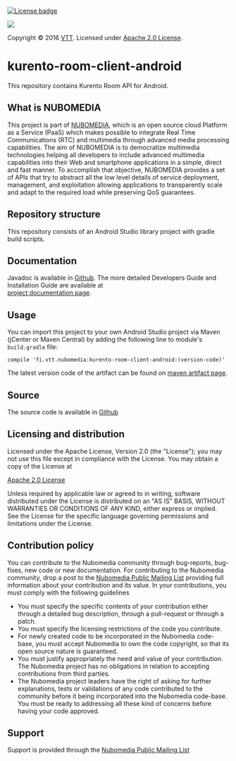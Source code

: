 [![License badge](https://img.shields.io/badge/license-Apache2-orange.svg)](https://www.apache.org/licenses/LICENSE-2.0.txt)

[![][NUBOMEDIA Logo]][NUBOMEDIA]

Copyright © 2016 [VTT]. Licensed under [Apache 2.0 License].

kurento-room-client-android
===========================

This repository contains Kurento Room API for Android.

What is NUBOMEDIA
-----------------
This project is part of [NUBOMEDIA], which is an open source cloud Platform as a
Service (PaaS) which makes possible to integrate Real Time Communications (RTC)
and multimedia through advanced media processing capabilities. The aim of
NUBOMEDIA is to democratize multimedia technologies helping all developers to
include advanced multimedia capabilities into their Web and smartphone
applications in a simple, direct and fast manner. To accomplish that objective,
NUBOMEDIA provides a set of APIs that try to abstract all the low level details
of service deployment, management, and exploitation allowing applications to
transparently scale and adapt to the required load while preserving QoS
guarantees.

Repository structure
--------------------
This repository consists of an Android Studio library project with gradle build scripts. 

Documentation
--------------------
Javadoc is available in [Github]. The more detailed Developers Guide and Installation Guide are available at  
[project documentation page].

Usage
--------
You can import this project to your own Android Studio project via Maven (jCenter or Maven Central) by adding the following line to module's `build.gradle` file:
```
compile 'fi.vtt.nubomedia:kurento-room-client-android:(version-code)'
```

The latest version code of the artifact can be found on [maven artifact page].

Source
------
The source code is available in [Github]

Licensing and distribution
--------------------------

Licensed under the Apache License, Version 2.0 (the "License");
you may not use this file except in compliance with the License.
You may obtain a copy of the License at

  [Apache 2.0 License]

Unless required by applicable law or agreed to in writing, software
distributed under the License is distributed on an "AS IS" BASIS,
WITHOUT WARRANTIES OR CONDITIONS OF ANY KIND, either express or implied.
See the License for the specific language governing permissions and
limitations under the License.

Contribution policy
-------------------

You can contribute to the Nubomedia community through bug-reports, bug-fixes, new
code or new documentation. For contributing to the Nubomedia community, drop a
post to the [Nubomedia Public Mailing List] providing full information about your
contribution and its value. In your contributions, you must comply with the
following guidelines

* You must specify the specific contents of your contribution either through a
  detailed bug description, through a pull-request or through a patch.
* You must specify the licensing restrictions of the code you contribute.
* For newly created code to be incorporated in the Nubomedia code-base, you must
  accept Nubomedia to own the code copyright, so that its open source nature is
  guaranteed.
* You must justify appropriately the need and value of your contribution. The
  Nubomedia project has no obligations in relation to accepting contributions
  from third parties.
* The Nubomedia project leaders have the right of asking for further
  explanations, tests or validations of any code contributed to the community
  before it being incorporated into the Nubomedia code-base. You must be ready to
  addressing all these kind of concerns before having your code approved.

Support
-------
Support is provided through the [Nubomedia Public Mailing List]

[NUBOMEDIA]: http://www.nubomedia.eu
[VTT]: http://www.vtt.fi
[NUBOMEDIA Logo]: http://www.nubomedia.eu/sites/default/files/nubomedia_logo-small.png
[Apache 2.0 License]: https://www.apache.org/licenses/LICENSE-2.0.txt
[Github]: https://github.com/nubomedia-vtt/kurento-room-client-android
[Nubomedia Public Mailing List]: https://groups.google.com/forum/#!forum/nubomedia-dev
[project documentation page]: http://kurento-room-client-android.readthedocs.org/en/latest/
[maven artifact page]: http://search.maven.org/#search%7Cgav%7C1%7Cg%3A%22fi.vtt.nubomedia%22%20AND%20a%3A%22kurento-room-client-android%22